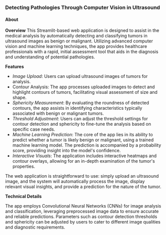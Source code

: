 ### Detecting Pathologies Through Computer Vision in Ultrasound

#### About

**Overview**
This Streamlit-based web application is designed to assist in the medical analysis by automatically detecting and classifying tumors in ultrasound images as benign or malignant. Utilizing advanced computer vision and machine learning techniques, the app provides healthcare professionals with a rapid, initial assessment tool that aids in the diagnosis and understanding of potential pathologies.

**Features**
- _Image Upload_: Users can upload ultrasound images of tumors for analysis.
- Contour Analysis: The app processes uploaded images to detect and highlight contours of tumors, facilitating visual assessment of size and shape.
- _Sphericity Measurement_: By evaluating the roundness of detected contours, the app assists in identifying characteristics typically associated with benign or malignant tumors.
- _Threshold Adjustment_: Users can adjust the threshold settings for contour detection and sphericity to fine-tune the analysis based on specific case needs.
- _Machine Learning Prediction_: The core of the app lies in its ability to predict whether a tumor is likely benign or malignant, using a trained machine learning model. The prediction is accompanied by a probability score, providing insight into the model's confidence.
- _Interactive Visuals_: The application includes interactive heatmaps and contour overlays, allowing for an in-depth examination of the tumor's properties.

The web application is straightforward to use: simply upload an ultrasound image, and the system will automatically process the image, display relevant visual insights, and provide a prediction for the nature of the tumor.

**Technical Details**

The app employs Convolutional Neural Networks (CNNs) for image analysis and classification, leveraging preprocessed image data to ensure accurate and reliable predictions. Parameters such as contour detection thresholds and sphericity can be adjusted by users to cater to different image qualities and diagnostic requirements.
